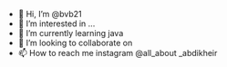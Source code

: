 - 👋 Hi, I’m @bvb21
- 👀 I’m interested in ...
- 🌱 I’m currently learning java
- 💞️ I’m looking to collaborate on 
- 📫 How to reach me instagram @all_about _abdikheir

<!---
bvb21/bvb21 is a ✨ special ✨ repository because its `README.md` (this file) appears on your GitHub profile.
You can click the Preview link to take a look at your changes.
--->
